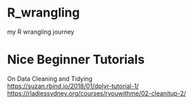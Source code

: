 # R_wrangling
my R wrangling journey 

# Nice Beginner Tutorials
On Data Cleaning and Tidying \
https://suzan.rbind.io/2018/01/dplyr-tutorial-1/ \
https://rladiessydney.org/courses/ryouwithme/02-cleanitup-2/


